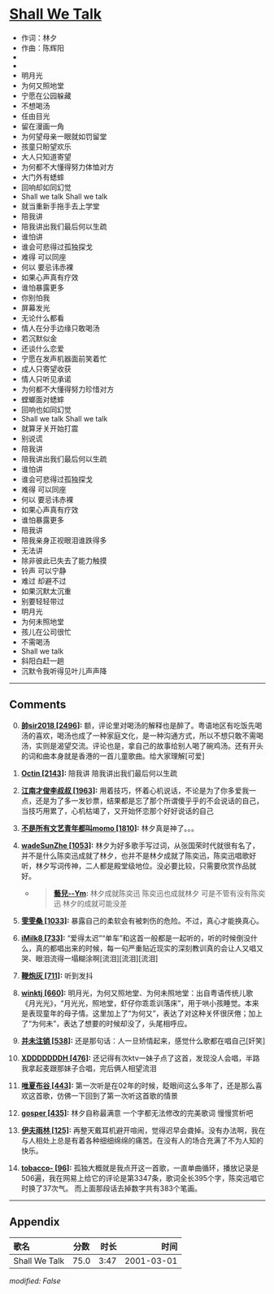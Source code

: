 # [Shall We Talk](https://music.163.com/song?id=67411)

* 作词：林夕
* 作曲：陈辉阳
*
*
* 明月光
* 为何又照地堂
* 宁愿在公园躲藏
* 不想喝汤
* 任由目光
* 留在漫画一角
* 为何望母亲一眼就如罚留堂
* 孩童只盼望欢乐
* 大人只知道寄望
* 为何都不大懂得努力体恤对方
* 大门外有蟋蟀
* 回响却如同幻觉
* Shall we talk Shall we talk
* 就当重新手拖手去上学堂
* 陪我讲
* 陪我讲出我们最后何以生疏
* 谁怕讲
* 谁会可悲得过孤独探戈
* 难得 可以同座
* 何以 要忌讳赤裸
* 如果心声真有疗效
* 谁怕暴露更多
* 你别怕我
* 屏幕发光
* 无论什么都看
* 情人在分手边缘只敢喝汤
* 若沉默似金
* 还谈什么恋爱
* 宁愿在发声机器面前笑着忙
* 成人只寄望收获
* 情人只听见承诺
* 为何都不大懂得努力珍惜对方
* 螳螂面对蟋蟀
* 回响也如同幻觉
* Shall we talk Shall we talk
* 就算牙关开始打震
* 别说谎
* 陪我讲
* 陪我讲出我们最后何以生疏
* 谁怕讲
* 谁会可悲得过孤独探戈
* 难得 可以同座
* 何以 要忌讳赤裸
* 如果心声真有疗效
* 谁怕暴露更多
* 陪我讲
* 陪我亲身正视眼泪谁跌得多
* 无法讲
* 除非彼此已失去了能力触摸
* 铃声 可以宁静
* 难过 却避不过
* 如果沉默太沉重
* 别要轻轻带过
* 明月光
* 为何未照地堂
* 孩儿在公司很忙
* 不需喝汤
* Shall we talk
* 斜阳白赶一趟
* 沉默令我听得见叶儿声声降


---

## Comments
0. **[帥sir2018 \[2496\]](https://music.163.com/#/user/home?id=96381223):** 额，评论里对喝汤的解释也是醉了。粤语地区有吃饭先喝汤的喜欢，喝汤也成了一种家庭文化，是一种沟通方式，所以不想只敢不需喝汤，实则是渴望交流。评论也是，拿自己的故事给别人喝了碗鸡汤。还有开头的词和曲本身就是香港的一首儿童歌曲。给大家理解[可爱]

1. **[Octin \[2143\]](https://music.163.com/#/user/home?id=31861571):** 陪我讲 陪我讲出我们最后何以生疏

2. **[江南才俊李叔叔 \[1963\]](https://music.163.com/#/user/home?id=16973168):** 用着技巧，怀着心机说话，不论是为了你多爱我一点，还是为了多一发钞票，结果都是忘了那个所谓傻乎乎的不会说话的自己，当技巧用累了，心机枯竭了，又开始怀恋那个好好说话的自己  

3. **[不是所有文艺青年都叫momo \[1810\]](https://music.163.com/#/user/home?id=42512431):** 林夕真是神了。。。

4. **[wadeSunZhe \[1053\]](https://music.163.com/#/user/home?id=72533367):** 林夕为好多歌手写过词，从张国荣时代就很有名了，并不是什么陈奕迅成就了林夕，也并不是林夕成就了陈奕迅，陈奕迅唱歌好听，林夕写词传神，二人都是殿堂级地位。没必要比较，只需要欣赏作品就好。
	* > **[藝兒--Ym](https://music.163.com/#/user/home?id=7442517):** 林夕成就陈奕迅 陈奕迅也成就林夕 可是不管有没有陈奕迅 林夕的成就可能没差

5. **[雯雯桑 \[1033\]](https://music.163.com/#/user/home?id=15363749):** 暴露自己的柔软会有被刺伤的危险。不过，真心才能换真心。

6. **[iMilk8 \[733\]](https://music.163.com/#/user/home?id=39141371):** “爱得太迟”“单车”和这首一般都是一起听的，听的时候倒没什么，真的都唱出来的时候，每一句严重贴近现实的深刻教训真的会让人又唱又哭、眼泪流得一塌糊涂啊[流泪][流泪][流泪] 

7. **[鞭炮灰 \[711\]](https://music.163.com/#/user/home?id=42747893):** 听到发抖

8. **[winktj \[660\]](https://music.163.com/#/user/home?id=95111689):** 明月光，为何又照地堂、为何未照地堂：出自粤语传统儿歌《月光光》，“月光光，照地堂，虾仔你乖乖训落床”，用于哄小孩睡觉。本来是表现童年的母子情。这里加上了“为何又”，表达了对这种关怀很厌倦；加上了“为何未”，表达了想要的时候却没了，头尾相呼应。  

9. **[并未注销 \[538\]](https://music.163.com/#/user/home?id=74194501):** 还是那句话：人一旦矫情起来，感觉什么歌都在唱自己[奸笑]

10. **[XDDDDDDDH \[476\]](https://music.163.com/#/user/home?id=248140995):** 还记得有次ktv一妹子点了这首，发现没人会唱，半路我拿起麦跟那妹子合唱，完后俩人相望流泪

11. **[唯夏布谷 \[443\]](https://music.163.com/#/user/home?id=36524438):** 第一次听是在02年的时候，眨眼间这么多年了，还是那么喜欢这首歌，仿佛一下回到了第一次听这首歌的情景

12. **[gosper \[435\]](https://music.163.com/#/user/home?id=17800962):** 林夕自称最满意 一个字都无法修改的完美歌词  慢慢赏析吧

13. **[伊夫雨林 \[125\]](https://music.163.com/#/user/home?id=34572805):** 再整天戴耳机避开喧闹，觉得迟早会聋掉。没有办法啊，我在与人相处上总是有着各种细细绵绵的痛苦。在没有人的场合充满了不为人知的快乐。

14. **[tobacco- \[96\]](https://music.163.com/#/user/home?id=334027251):** 孤独大概就是我点开这一首歌，一直单曲循环，播放记录是506遍，我在网易上给它的评论是第3347条，歌词全长395个字，陈奕迅唱它时换了37次气。       而上面那段话去掉数字共有383个笔画。



---

## Appendix

|歌名|分数|时长|时间|
|:---|:---:|---:|---:|
|Shall We Talk|75.0|3:47|2001-03-01

*modified: False*